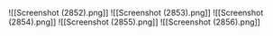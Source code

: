 ![[Screenshot (2852).png]]
![[Screenshot (2853).png]]
![[Screenshot (2854).png]]
![[Screenshot (2855).png]]
![[Screenshot (2856).png]]
